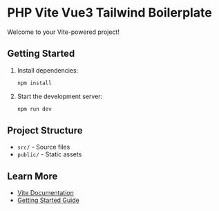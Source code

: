# PHP Vite Vue3 Tailwind Boilerplate

Welcome to your Vite-powered project!

## Getting Started

1. Install dependencies:
    ```bash
    npm install
    ```
2. Start the development server:
    ```bash
    npm run dev
    ```

## Project Structure

- `src/` - Source files
- `public/` - Static assets

## Learn More

- [Vite Documentation](https://vitejs.dev/)
- [Getting Started Guide](https://vitejs.dev/guide/)